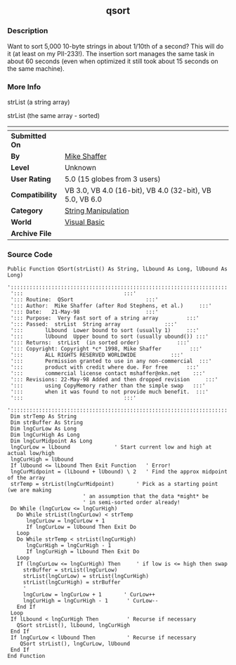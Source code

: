 ﻿<div align="center">

## qsort


</div>

### Description

Want to sort 5,000 10-byte strings in about 1/10th of a second? This will do it (at least on my PII-233!). The insertion sort manages the same task in about 60 seconds (even when optimized it still took about 15 seconds on the same machine).
 
### More Info
 
strList (a string array)

strList (the same array - sorted)


<span>             |<span>
---                |---
**Submitted On**   |
**By**             |[Mike Shaffer](https://github.com/Planet-Source-Code/PSCIndex/blob/master/ByAuthor/mike-shaffer.md)
**Level**          |Unknown
**User Rating**    |5.0 (15 globes from 3 users)
**Compatibility**  |VB 3\.0, VB 4\.0 \(16\-bit\), VB 4\.0 \(32\-bit\), VB 5\.0, VB 6\.0
**Category**       |[String Manipulation](https://github.com/Planet-Source-Code/PSCIndex/blob/master/ByCategory/string-manipulation__1-5.md)
**World**          |[Visual Basic](https://github.com/Planet-Source-Code/PSCIndex/blob/master/ByWorld/visual-basic.md)
**Archive File**   |[](https://github.com/Planet-Source-Code/mike-shaffer-qsort__1-897/archive/master.zip)





### Source Code

```
Public Function QSort(strList() As String, lLbound As Long, lUbound As Long)
 ':::::::::::::::::::::::::::::::::::::::::::::::::::::::::::::::::::::'
 ':::                                :::'
 '::: Routine:  QSort                       :::'
 '::: Author:  Mike Shaffer (after Rod Stephens, et al.)     :::'
 '::: Date:   21-May-98                     :::'
 '::: Purpose:  Very fast sort of a string array         :::'
 '::: Passed:  strList  String array              :::'
 ':::       lLbound  Lower bound to sort (usually 1)     :::'
 ':::       lUbound  Upper bound to sort (usually ubound()) :::'
 '::: Returns:  strList  (in sorted order)            :::'
 '::: Copyright: Copyright *c* 1998, Mike Shaffer         :::'
 ':::       ALL RIGHTS RESERVED WORLDWIDE           :::'
 ':::       Permission granted to use in any non-commercial  :::'
 ':::       product with credit where due. For free      :::'
 ':::       commercial license contact mshaffer@nkn.net    :::'
 '::: Revisions: 22-May-98 Added and then dropped revision     :::'
 ':::       using CopyMemory rather than the simple swap   :::'
 ':::       when it was found to not provide much benefit.  :::'
 ':::                                :::'
 ':::::::::::::::::::::::::::::::::::::::::::::::::::::::::::::::::::::'
 Dim strTemp As String
 Dim strBuffer As String
 Dim lngCurLow As Long
 Dim lngCurHigh As Long
 Dim lngCurMidpoint As Long
 lngCurLow = lLbound              ' Start current low and high at actual low/high
 lngCurHigh = lUbound
 If lUbound <= lLbound Then Exit Function   ' Error!
 lngCurMidpoint = (lLbound + lUbound) \ 2   ' Find the approx midpoint of the array
 strTemp = strList(lngCurMidpoint)       ' Pick as a starting point (we are making
                        ' an assumption that the data *might* be
                        ' in semi-sorted order already!
 Do While (lngCurLow <= lngCurHigh)
   Do While strList(lngCurLow) < strTemp
      lngCurLow = lngCurLow + 1
      If lngCurLow = lUbound Then Exit Do
   Loop
   Do While strTemp < strList(lngCurHigh)
      lngCurHigh = lngCurHigh - 1
      If lngCurHigh = lLbound Then Exit Do
   Loop
   If (lngCurLow <= lngCurHigh) Then     ' if low is <= high then swap
     strBuffer = strList(lngCurLow)
     strList(lngCurLow) = strList(lngCurHigh)
     strList(lngCurHigh) = strBuffer
     '
     lngCurLow = lngCurLow + 1       ' CurLow++
     lngCurHigh = lngCurHigh - 1      ' CurLow--
   End If
 Loop
 If lLbound < lngCurHigh Then         ' Recurse if necessary
   QSort strList(), lLbound, lngCurHigh
 End If
 If lngCurLow < lUbound Then          ' Recurse if necessary
    QSort strList(), lngCurLow, lUbound
 End If
End Function
```

